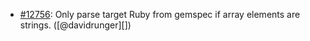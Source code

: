 * [#12756](https://github.com/rubocop/rubocop/pull/12756): Only parse target Ruby from gemspec if array elements are strings. ([@davidrunger][])
